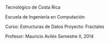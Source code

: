 Tecnológico de Costa Rica

Escuela de Ingeniería en Computación


Curso:    Estructuras de Datos
Proyecto: Fractales


Profesor: Mauricio Avilés
Semestre II, 2014
